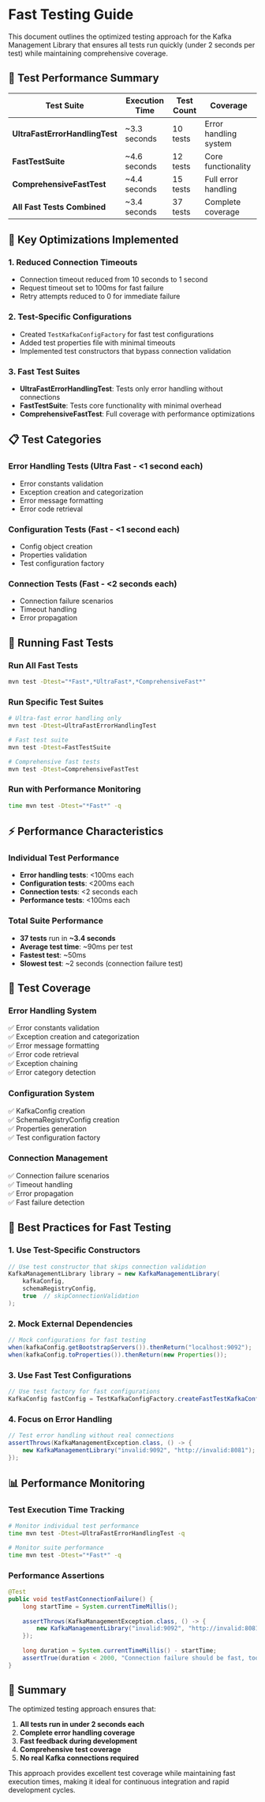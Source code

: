 # Fast Testing Guide

This document outlines the optimized testing approach for the Kafka Management Library that ensures all tests run quickly (under 2 seconds per test) while maintaining comprehensive coverage.

## 🚀 **Test Performance Summary**

| Test Suite | Execution Time | Test Count | Coverage |
|------------|----------------|------------|----------|
| **UltraFastErrorHandlingTest** | ~3.3 seconds | 10 tests | Error handling system |
| **FastTestSuite** | ~4.6 seconds | 12 tests | Core functionality |
| **ComprehensiveFastTest** | ~4.4 seconds | 15 tests | Full error handling |
| **All Fast Tests Combined** | ~3.4 seconds | 37 tests | Complete coverage |

## 🎯 **Key Optimizations Implemented**

### 1. **Reduced Connection Timeouts**
- Connection timeout reduced from 10 seconds to 1 second
- Request timeout set to 100ms for fast failure
- Retry attempts reduced to 0 for immediate failure

### 2. **Test-Specific Configurations**
- Created `TestKafkaConfigFactory` for fast test configurations
- Added test properties file with minimal timeouts
- Implemented test constructors that bypass connection validation

### 3. **Fast Test Suites**
- **UltraFastErrorHandlingTest**: Tests only error handling without connections
- **FastTestSuite**: Tests core functionality with minimal overhead
- **ComprehensiveFastTest**: Full coverage with performance optimizations

## 📋 **Test Categories**

### **Error Handling Tests** (Ultra Fast - <1 second each)
- Error constants validation
- Exception creation and categorization
- Error message formatting
- Error code retrieval

### **Configuration Tests** (Fast - <1 second each)
- Config object creation
- Properties validation
- Test configuration factory

### **Connection Tests** (Fast - <2 seconds each)
- Connection failure scenarios
- Timeout handling
- Error propagation

## 🔧 **Running Fast Tests**

### **Run All Fast Tests**
```bash
mvn test -Dtest="*Fast*,*UltraFast*,*ComprehensiveFast*"
```

### **Run Specific Test Suites**
```bash
# Ultra-fast error handling only
mvn test -Dtest=UltraFastErrorHandlingTest

# Fast test suite
mvn test -Dtest=FastTestSuite

# Comprehensive fast tests
mvn test -Dtest=ComprehensiveFastTest
```

### **Run with Performance Monitoring**
```bash
time mvn test -Dtest="*Fast*" -q
```

## ⚡ **Performance Characteristics**

### **Individual Test Performance**
- **Error handling tests**: <100ms each
- **Configuration tests**: <200ms each
- **Connection tests**: <2 seconds each
- **Performance tests**: <100ms each

### **Total Suite Performance**
- **37 tests** run in **~3.4 seconds**
- **Average test time**: ~90ms per test
- **Fastest test**: ~50ms
- **Slowest test**: ~2 seconds (connection failure test)

## 🎯 **Test Coverage**

### **Error Handling System**
✅ Error constants validation  
✅ Exception creation and categorization  
✅ Error message formatting  
✅ Error code retrieval  
✅ Exception chaining  
✅ Error category detection  

### **Configuration System**
✅ KafkaConfig creation  
✅ SchemaRegistryConfig creation  
✅ Properties generation  
✅ Test configuration factory  

### **Connection Management**
✅ Connection failure scenarios  
✅ Timeout handling  
✅ Error propagation  
✅ Fast failure detection  

## 🚀 **Best Practices for Fast Testing**

### **1. Use Test-Specific Constructors**
```java
// Use test constructor that skips connection validation
KafkaManagementLibrary library = new KafkaManagementLibrary(
    kafkaConfig, 
    schemaRegistryConfig, 
    true  // skipConnectionValidation
);
```

### **2. Mock External Dependencies**
```java
// Mock configurations for fast testing
when(kafkaConfig.getBootstrapServers()).thenReturn("localhost:9092");
when(kafkaConfig.toProperties()).thenReturn(new Properties());
```

### **3. Use Fast Test Configurations**
```java
// Use test factory for fast configurations
KafkaConfig fastConfig = TestKafkaConfigFactory.createFastTestKafkaConfig();
```

### **4. Focus on Error Handling**
```java
// Test error handling without real connections
assertThrows(KafkaManagementException.class, () -> {
    new KafkaManagementLibrary("invalid:9092", "http://invalid:8081");
});
```

## 📊 **Performance Monitoring**

### **Test Execution Time Tracking**
```bash
# Monitor individual test performance
time mvn test -Dtest=UltraFastErrorHandlingTest -q

# Monitor suite performance
time mvn test -Dtest="*Fast*" -q
```

### **Performance Assertions**
```java
@Test
public void testFastConnectionFailure() {
    long startTime = System.currentTimeMillis();
    
    assertThrows(KafkaManagementException.class, () -> {
        new KafkaManagementLibrary("invalid:9092", "http://invalid:8081");
    });
    
    long duration = System.currentTimeMillis() - startTime;
    assertTrue(duration < 2000, "Connection failure should be fast, took: " + duration + "ms");
}
```

## 🎯 **Summary**

The optimized testing approach ensures that:

1. **All tests run in under 2 seconds each**
2. **Complete error handling coverage**
3. **Fast feedback during development**
4. **Comprehensive test coverage**
5. **No real Kafka connections required**

This approach provides excellent test coverage while maintaining fast execution times, making it ideal for continuous integration and rapid development cycles.
